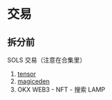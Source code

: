 # 交易

## 拆分前

SOLS 交易（注意在合集里）

1. [tensor](https://www.tensor.trade/trade/lamp_spl20)
2. [magiceden](https://magiceden.io/marketplace/lamp_spl20)
3. OKX WEB3 - NFT - 搜索 LAMP
